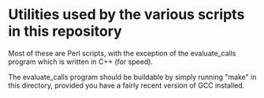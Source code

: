 # Utilities used by the various scripts in this repository

Most of these are Perl scripts, with the exception of the
evaluate\_calls program which is written in C++ (for speed).

The evaluate\_calls program should be buildable by simply running
"make" in this directory, provided you have a fairly recent
version of GCC installed.
